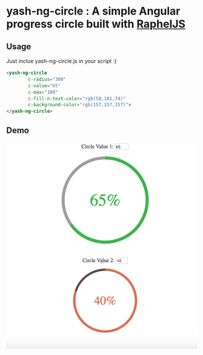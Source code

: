 # yash-ng-circle : A simple Angular progress circle built with [RaphelJS](https://github.com/DmitryBaranovskiy/raphael)

## Usage

Just inclue yash-ng-circle.js in your script :)

```html
<yash-ng-circle 
        c-radius="300" 
        c-value="65" 
        c-max="100"
        c-fill-n-text-color="rgb(58,181,74)"
        c-background-color="rgb(157,157,157)">
</yash-ng-circle>
```

## Demo

![yash-ng-circle Demo](https://raw.githubusercontent.com/yashhy/yash-ng-circle/master/Circle_Demo.png "yash-ng-circle Demo")
